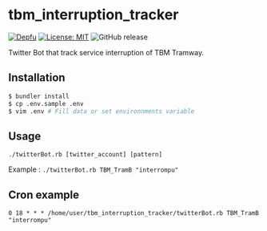 # tbm_interruption_tracker

[![Depfu](https://badges.depfu.com/badges/05b4447db14decadef97c09f48d5bf8d/overview.svg)](https://depfu.com/github/sylvainmetayer/tbm_interruption_tracker) [![License: MIT](https://img.shields.io/badge/License-MIT-yellow.svg)](https://opensource.org/licenses/MIT) ![GitHub release](https://img.shields.io/github/release/sylvainmetayer/tbm_interruption_tracker.svg)

Twitter Bot that track service interruption of TBM Tramway.

## Installation

```bash
$ bundler install
$ cp .env.sample .env
$ vim .env # Fill data or set environnments variable

```

## Usage

```
./twitterBot.rb [twitter_account] [pattern]
```

Example : `./twitterBot.rb TBM_TramB "interrompu"`

## Cron example 

```
0 18 * * * /home/user/tbm_interruption_tracker/twitterBot.rb TBM_TramB "interrompu" 
```
